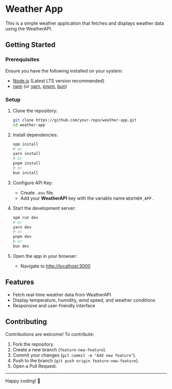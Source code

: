# Weather App

This is a simple weather application that fetches and displays weather data using the WeatherAPI.

## Getting Started

### Prerequisites

Ensure you have the following installed on your system:

- [Node.js](https://nodejs.org/) (Latest LTS version recommended)
- [npm](https://www.npmjs.com/) (or [yarn](https://yarnpkg.com/), [pnpm](https://pnpm.io/), [bun](https://bun.sh/))

### Setup

1. Clone the repository:

   ```bash
   git clone https://github.com/your-repo/weather-app.git
   cd weather-app
   ```

2. Install dependencies:

   ```bash
   npm install
   # or
   yarn install
   # or
   pnpm install
   # or
   bun install
   ```

3. Configure API Key:

   - Create `.env` file.
   - Add your **WeatherAPI** key with the variable name `WEATHER_APP` .

4. Start the development server:

   ```bash
   npm run dev
   # or
   yarn dev
   # or
   pnpm dev
   # or
   bun dev
   ```

5. Open the app in your browser:
   - Navigate to [http://localhost:3000](http://localhost:3000)

## Features

- Fetch real-time weather data from WeatherAPI
- Display temperature, humidity, wind speed, and weather conditions
- Responsive and user-friendly interface

## Contributing

Contributions are welcome! To contribute:

1. Fork the repository.
2. Create a new branch (`feature-new-feature`).
3. Commit your changes (`git commit -m "Add new feature"`).
4. Push to the branch (`git push origin feature-new-feature`).
5. Open a Pull Request.

---

Happy coding! 🚀
